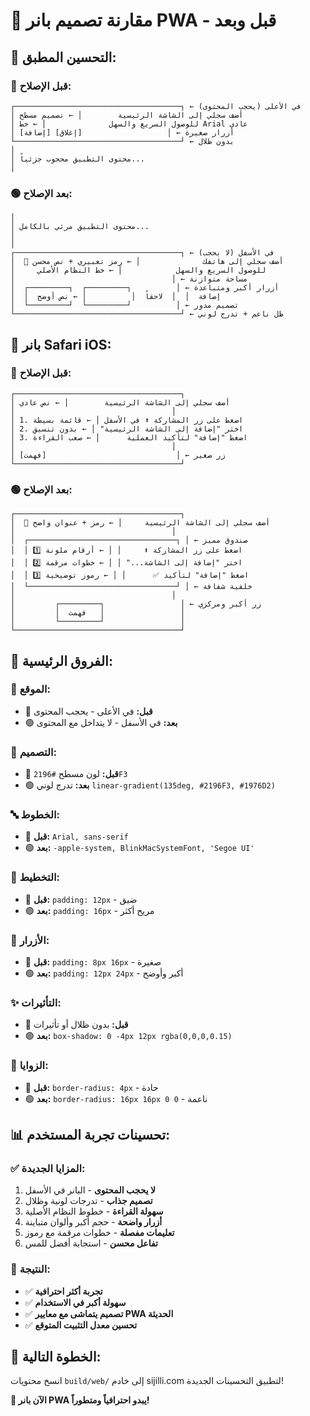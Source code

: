 # 🎨 مقارنة تصميم بانر PWA - قبل وبعد

## 📱 **التحسين المطبق:**

### 🔴 **قبل الإصلاح:**
```
┌─────────────────────────────────────┐ ← في الأعلى (يحجب المحتوى)
│ أضف سجلي إلى الشاشة الرئيسية        │ ← تصميم مسطح
│ للوصول السريع والسهل              │ ← خط Arial عادي
│ [إضافة] [إغلاق]                   │ ← أزرار صغيرة
└─────────────────────────────────────┘ ← بدون ظلال
│
│ محتوى التطبيق محجوب جزئياً...
│
```

### 🟢 **بعد الإصلاح:**
```
│
│ محتوى التطبيق مرئي بالكامل...
│
│
┌─────────────────────────────────────┐ ← في الأسفل (لا يحجب)
│  📱 أضف سجلي إلى هاتفك              │ ← رمز تعبيري + نص محسن
│     للوصول السريع والسهل            │ ← خط النظام الأصلي
│                                   │ ← مساحة متوازنة
│  ┌─────────┐  ┌─────────┐          │ ← أزرار أكبر ومتباعدة
│  │  إضافة  │  │  لاحقاً  │          │ ← نص أوضح
│  └─────────┘  └─────────┘          │ ← تصميم مدور
└─────────────────────────────────────┘ ← ظل ناعم + تدرج لوني
```

## 🍎 **بانر Safari iOS:**

### 🔴 **قبل الإصلاح:**
```
┌─────────────────────────────────────┐
│ أضف سجلي إلى الشاشة الرئيسية        │ ← نص عادي
│                                   │
│ 1. اضغط على زر المشاركة ⬆️ في الأسفل │ ← قائمة بسيطة
│ 2. اختر "إضافة إلى الشاشة الرئيسية" │ ← بدون تنسيق
│ 3. اضغط "إضافة" لتأكيد العملية      │ ← صعب القراءة
│                                   │
│ [فهمت]                             │ ← زر صغير
└─────────────────────────────────────┘
```

### 🟢 **بعد الإصلاح:**
```
┌─────────────────────────────────────┐
│  📱 أضف سجلي إلى الشاشة الرئيسية     │ ← رمز + عنوان واضح
│                                   │
│  ┌─────────────────────────────────┐ │ ← صندوق مميز
│  │ 1️⃣ اضغط على زر المشاركة ⬆️     │ │ ← أرقام ملونة
│  │ 2️⃣ اختر "إضافة إلى الشاشة..." │ │ ← خطوات مرقمة
│  │ 3️⃣ اضغط "إضافة" لتأكيد ✅      │ │ ← رموز توضيحية
│  └─────────────────────────────────┘ │ ← خلفية شفافة
│                                   │
│         ┌─────────┐                 │ ← زر أكبر ومركزي
│         │  فهمت   │                 │
│         └─────────┘                 │
└─────────────────────────────────────┘
```

## 🎯 **الفروق الرئيسية:**

### 📍 **الموقع:**
- 🔴 **قبل:** في الأعلى - يحجب المحتوى
- 🟢 **بعد:** في الأسفل - لا يتداخل مع المحتوى

### 🎨 **التصميم:**
- 🔴 **قبل:** لون مسطح `#2196F3`
- 🟢 **بعد:** تدرج لوني `linear-gradient(135deg, #2196F3, #1976D2)`

### 🔤 **الخطوط:**
- 🔴 **قبل:** `Arial, sans-serif`
- 🟢 **بعد:** `-apple-system, BlinkMacSystemFont, 'Segoe UI'`

### 📐 **التخطيط:**
- 🔴 **قبل:** `padding: 12px` - ضيق
- 🟢 **بعد:** `padding: 16px` - مريح أكثر

### 🔘 **الأزرار:**
- 🔴 **قبل:** `padding: 8px 16px` - صغيرة
- 🟢 **بعد:** `padding: 12px 24px` - أكبر وأوضح

### ✨ **التأثيرات:**
- 🔴 **قبل:** بدون ظلال أو تأثيرات
- 🟢 **بعد:** `box-shadow: 0 -4px 12px rgba(0,0,0,0.15)`

### 🔄 **الزوايا:**
- 🔴 **قبل:** `border-radius: 4px` - حادة
- 🟢 **بعد:** `border-radius: 16px 16px 0 0` - ناعمة

## 📊 **تحسينات تجربة المستخدم:**

### ✅ **المزايا الجديدة:**
1. **لا يحجب المحتوى** - البانر في الأسفل
2. **تصميم جذاب** - تدرجات لونية وظلال
3. **سهولة القراءة** - خطوط النظام الأصلية
4. **أزرار واضحة** - حجم أكبر وألوان متباينة
5. **تعليمات مفصلة** - خطوات مرقمة مع رموز
6. **تفاعل محسن** - استجابة أفضل للمس

### 🎯 **النتيجة:**
- ✅ **تجربة أكثر احترافية**
- ✅ **سهولة أكبر في الاستخدام**
- ✅ **تصميم يتماشى مع معايير PWA الحديثة**
- ✅ **تحسين معدل التثبيت المتوقع**

## 🚀 **الخطوة التالية:**
انسخ محتويات `build/web/` إلى خادم sijilli.com لتطبيق التحسينات الجديدة!

**🎉 الآن بانر PWA يبدو احترافياً ومتطوراً!**
